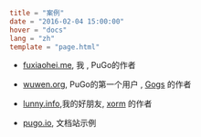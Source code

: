 ```toml
title = "案例"
date = "2016-02-04 15:00:00"
hover = "docs"
lang = "zh"
template = "page.html"
```

- [fuxiaohei.me](http://fuxiaohei.me), 我 , PuGo的作者

- [wuwen.org](http://wuwen.org), PuGo的第一个用户 , [Gogs](http://gogs.io) 的作者

- [lunny.info](http://lunny.info),我的好朋友,  [xorm](http://xorm.io) 的作者

- [pugo.io](http://pugo.io), 文档站示例